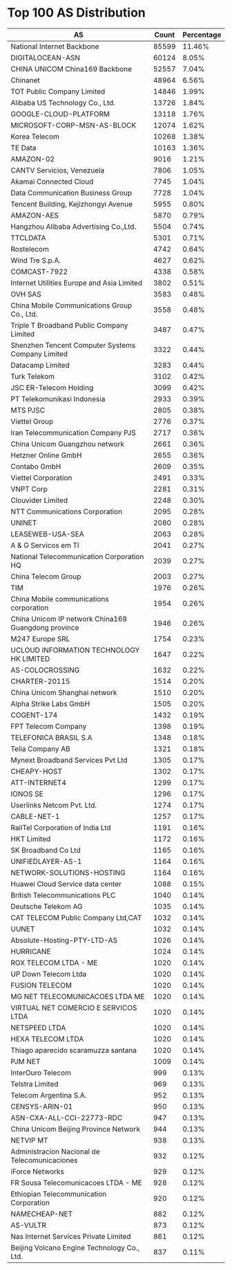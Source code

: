 # Top 100 AS Distribution
| AS | Count | Percentage |
|----|----|----|
| National Internet Backbone | 85599 | 11.46% |
| DIGITALOCEAN-ASN | 60124 | 8.05% |
| CHINA UNICOM China169 Backbone | 52557 | 7.04% |
| Chinanet | 48964 | 6.56% |
| TOT Public Company Limited | 14846 | 1.99% |
| Alibaba US Technology Co., Ltd. | 13726 | 1.84% |
| GOOGLE-CLOUD-PLATFORM | 13118 | 1.76% |
| MICROSOFT-CORP-MSN-AS-BLOCK | 12074 | 1.62% |
| Korea Telecom | 10268 | 1.38% |
| TE Data | 10163 | 1.36% |
| AMAZON-02 | 9016 | 1.21% |
| CANTV Servicios, Venezuela | 7806 | 1.05% |
| Akamai Connected Cloud | 7745 | 1.04% |
| Data Communication Business Group | 7728 | 1.04% |
| Tencent Building, Kejizhongyi Avenue | 5955 | 0.80% |
| AMAZON-AES | 5870 | 0.79% |
| Hangzhou Alibaba Advertising Co.,Ltd. | 5504 | 0.74% |
| TTCLDATA | 5301 | 0.71% |
| Rostelecom | 4742 | 0.64% |
| Wind Tre S.p.A. | 4627 | 0.62% |
| COMCAST-7922 | 4338 | 0.58% |
| Internet Utilities Europe and Asia Limited | 3802 | 0.51% |
| OVH SAS | 3583 | 0.48% |
| China Mobile Communications Group Co., Ltd. | 3558 | 0.48% |
| Triple T Broadband Public Company Limited | 3487 | 0.47% |
| Shenzhen Tencent Computer Systems Company Limited | 3322 | 0.44% |
| Datacamp Limited | 3283 | 0.44% |
| Turk Telekom | 3102 | 0.42% |
| JSC ER-Telecom Holding | 3099 | 0.42% |
| PT Telekomunikasi Indonesia | 2933 | 0.39% |
| MTS PJSC | 2805 | 0.38% |
| Viettel Group | 2776 | 0.37% |
| Iran Telecommunication Company PJS | 2717 | 0.36% |
| China Unicom Guangzhou network | 2661 | 0.36% |
| Hetzner Online GmbH | 2655 | 0.36% |
| Contabo GmbH | 2609 | 0.35% |
| Viettel Corporation | 2491 | 0.33% |
| VNPT Corp | 2281 | 0.31% |
| Clouvider Limited | 2248 | 0.30% |
| NTT Communications Corporation | 2095 | 0.28% |
| UNINET | 2080 | 0.28% |
| LEASEWEB-USA-SEA | 2063 | 0.28% |
| A & G Servicos em TI | 2041 | 0.27% |
| National Telecommunication Corporation HQ | 2039 | 0.27% |
| China Telecom Group | 2003 | 0.27% |
| TIM | 1976 | 0.26% |
| China Mobile communications corporation | 1954 | 0.26% |
| China Unicom IP network China169 Guangdong province | 1946 | 0.26% |
| M247 Europe SRL | 1754 | 0.23% |
| UCLOUD INFORMATION TECHNOLOGY HK LIMITED | 1647 | 0.22% |
| AS-COLOCROSSING | 1632 | 0.22% |
| CHARTER-20115 | 1514 | 0.20% |
| China Unicom Shanghai network | 1510 | 0.20% |
| Alpha Strike Labs GmbH | 1505 | 0.20% |
| COGENT-174 | 1432 | 0.19% |
| FPT Telecom Company | 1398 | 0.19% |
| TELEFONICA BRASIL S.A | 1348 | 0.18% |
| Telia Company AB | 1321 | 0.18% |
| Mynext Broadband Services Pvt Ltd | 1305 | 0.17% |
| CHEAPY-HOST | 1302 | 0.17% |
| ATT-INTERNET4 | 1299 | 0.17% |
| IONOS SE | 1296 | 0.17% |
| Userlinks Netcom Pvt. Ltd. | 1274 | 0.17% |
| CABLE-NET-1 | 1257 | 0.17% |
| RailTel Corporation of India Ltd | 1191 | 0.16% |
| HKT Limited | 1172 | 0.16% |
| SK Broadband Co Ltd | 1165 | 0.16% |
| UNIFIEDLAYER-AS-1 | 1164 | 0.16% |
| NETWORK-SOLUTIONS-HOSTING | 1164 | 0.16% |
| Huawei Cloud Service data center | 1088 | 0.15% |
| British Telecommunications PLC | 1040 | 0.14% |
| Deutsche Telekom AG | 1035 | 0.14% |
| CAT TELECOM Public Company Ltd,CAT | 1032 | 0.14% |
| UUNET | 1032 | 0.14% |
| Absolute-Hosting-PTY-LTD-AS | 1026 | 0.14% |
| HURRICANE | 1024 | 0.14% |
| ROX TELECOM LTDA - ME | 1020 | 0.14% |
| UP Down Telecom Ltda | 1020 | 0.14% |
| FUSION TELECOM | 1020 | 0.14% |
| MG NET TELECOMUNICACOES LTDA ME | 1020 | 0.14% |
| VIRTUAL NET COMERCIO E SERVICOS LTDA | 1020 | 0.14% |
| NETSPEED LTDA | 1020 | 0.14% |
| HEXA TELECOM LTDA | 1020 | 0.14% |
| Thiago aparecido scaramuzza santana | 1020 | 0.14% |
| PJM NET | 1009 | 0.14% |
| InterOuro Telecom | 999 | 0.13% |
| Telstra Limited | 969 | 0.13% |
| Telecom Argentina S.A. | 952 | 0.13% |
| CENSYS-ARIN-01 | 950 | 0.13% |
| ASN-CXA-ALL-CCI-22773-RDC | 947 | 0.13% |
| China Unicom Beijing Province Network | 944 | 0.13% |
| NETVIP MT | 938 | 0.13% |
| Administracion Nacional de Telecomunicaciones | 932 | 0.12% |
| iForce Networks | 929 | 0.12% |
| FR Sousa Telecomunicacoes LTDA - ME | 928 | 0.12% |
| Ethiopian Telecommunication Corporation | 920 | 0.12% |
| NAMECHEAP-NET | 882 | 0.12% |
| AS-VULTR | 873 | 0.12% |
| Nas Internet Services Private Limited | 861 | 0.12% |
| Beijing Volcano Engine Technology Co., Ltd. | 837 | 0.11% |

